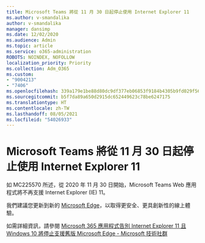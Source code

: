```yaml
---
title: Microsoft Teams 將從 11 月 30 日起停止使用 Internet Explorer 11
ms.author: v-smandalika
author: v-smandalika
manager: dansimp
ms.date: 12/02/2020
ms.audience: Admin
ms.topic: article
ms.service: o365-administration
ROBOTS: NOINDEX, NOFOLLOW
localization_priority: Priority
ms.collection: Adm_O365
ms.custom:
- "9004213"
- "7406"
ms.openlocfilehash: 339a179e1be88d80dc9df377eb06853f9184b4305b9fd029f565ba54fd30e546
ms.sourcegitcommit: b5f7da89a650d2915dc652449623c78be6247175
ms.translationtype: HT
ms.contentlocale: zh-TW
ms.lasthandoff: 08/05/2021
ms.locfileid: "54026933"
---
```

# <a name="microsoft-teams-will-stop-working-on-internet-explorer-11-from-nov-30th"></a>Microsoft Teams 將從 11 月 30 日起停止使用 Internet Explorer 11

如 MC225570 所述，從 2020 年 11 月 30 日開始，Microsoft Teams Web 應用程式將不再支援 Internet Explorer (IE) 11。 

我們建議您更新到新的 [Microsoft Edge](https://www.microsoft.com/edge)，以取得更安全、更具創新性的線上體驗。 

如需詳細資訊，請參閱 [Microsoft 365 應用程式告別 Internet Explorer 11 且 Windows 10 將停止支援舊版 Microsoft Edge - Microsoft 技術社群](https://techcommunity.microsoft.com/t5/microsoft-365-blog/microsoft-365-apps-say-farewell-to-internet-explorer-11-and/ba-p/1591666)

